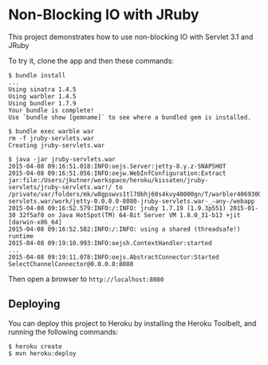 # Non-Blocking IO with JRuby

This project demonstrates how to use non-blocking IO with Servlet 3.1 and JRuby

To try it, clone the app and then these commands:

```sh-session
$ bundle install
...
Using sinatra 1.4.5
Using warbler 1.4.5
Using bundler 1.7.9
Your bundle is complete!
Use `bundle show [gemname]` to see where a bundled gem is installed.

$ bundle exec warble war
rm -f jruby-servlets.war
Creating jruby-servlets.war

$ java -jar jruby-servlets.war
2015-04-08 09:16:51.018:INFO:oejs.Server:jetty-8.y.z-SNAPSHOT
2015-04-08 09:16:51.056:INFO:oejw.WebInfConfiguration:Extract jar:file:/Users/jkutner/workspace/heroku/kissaten/jruby-servlets/jruby-servlets.war!/ to /private/var/folders/mk/w8gpswvs1tl70bhj60s4kvy40000gn/T/warbler4069300530771564038webroot/jruby-servlets.war/work/jetty-0.0.0.0-8080-jruby-servlets.war-_-any-/webapp
2015-04-08 09:16:52.579:INFO:/:INFO: jruby 1.7.19 (1.9.3p551) 2015-01-30 32f5af0 on Java HotSpot(TM) 64-Bit Server VM 1.8.0_31-b13 +jit [darwin-x86_64]
2015-04-08 09:16:52.582:INFO:/:INFO: using a shared (threadsafe!) runtime
2015-04-08 09:19:10.993:INFO:oejsh.ContextHandler:started
...
2015-04-08 09:19:11.078:INFO:oejs.AbstractConnector:Started SelectChannelConnector@0.0.0.0:8080
```

Then open a browser to `http://localhost:8080`

## Deploying

You can deploy this project to Heroku by installing the Heroku Toolbelt, and running the following commands:

```sh-session
$ heroku create
$ mvn heroku:deploy
```
